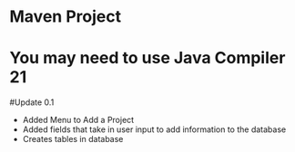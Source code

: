 # Maven Project
 
# You may need to use Java Compiler 21

#Update 0.1
- Added Menu to Add a Project
- Added fields that take in user input to add information to the database
- Creates tables in database
